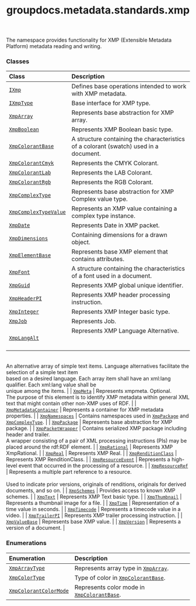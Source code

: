 ﻿---
title: groupdocs.metadata.standards.xmp
second_title: GroupDocs.Metadata for Python via .NET API References
description: 
type: docs
url: /python-net/groupdocs.metadata.standards.xmp/
is_root: false
weight: 10
---

The namespace provides functionality for XMP (Extensible Metadata Platform) metadata reading and writing.

### Classes
| Class | Description |
| :- | :- |
| [`IXmp`](/metadata/python-net/groupdocs.metadata.standards.xmp/ixmp) | Defines base operations intended to work with XMP metadata. |
| [`IXmpType`](/metadata/python-net/groupdocs.metadata.standards.xmp/ixmptype) | Base interface for XMP type. |
| [`XmpArray`](/metadata/python-net/groupdocs.metadata.standards.xmp/xmparray) | Represents base abstraction for XMP array. |
| [`XmpBoolean`](/metadata/python-net/groupdocs.metadata.standards.xmp/xmpboolean) | Represents XMP Boolean basic type. |
| [`XmpColorantBase`](/metadata/python-net/groupdocs.metadata.standards.xmp/xmpcolorantbase) | A structure containing the characteristics of a colorant (swatch) used in a document. |
| [`XmpColorantCmyk`](/metadata/python-net/groupdocs.metadata.standards.xmp/xmpcolorantcmyk) | Represents the CMYK Colorant. |
| [`XmpColorantLab`](/metadata/python-net/groupdocs.metadata.standards.xmp/xmpcolorantlab) | Represents the LAB Colorant. |
| [`XmpColorantRgb`](/metadata/python-net/groupdocs.metadata.standards.xmp/xmpcolorantrgb) | Represents the RGB Colorant. |
| [`XmpComplexType`](/metadata/python-net/groupdocs.metadata.standards.xmp/xmpcomplextype) | Represents base abstraction for XMP Complex value type. |
| [`XmpComplexTypeValue`](/metadata/python-net/groupdocs.metadata.standards.xmp/xmpcomplextypevalue) | Represents an XMP value containing a complex type instance. |
| [`XmpDate`](/metadata/python-net/groupdocs.metadata.standards.xmp/xmpdate) | Represents Date in XMP packet. |
| [`XmpDimensions`](/metadata/python-net/groupdocs.metadata.standards.xmp/xmpdimensions) | Containing dimensions for a drawn object. |
| [`XmpElementBase`](/metadata/python-net/groupdocs.metadata.standards.xmp/xmpelementbase) | Represents base XMP element that contains attributes. |
| [`XmpFont`](/metadata/python-net/groupdocs.metadata.standards.xmp/xmpfont) | A structure containing the characteristics of a font used in a document. |
| [`XmpGuid`](/metadata/python-net/groupdocs.metadata.standards.xmp/xmpguid) | Represents XMP global unique identifier. |
| [`XmpHeaderPI`](/metadata/python-net/groupdocs.metadata.standards.xmp/xmpheaderpi) | Represents XMP header processing instruction. |
| [`XmpInteger`](/metadata/python-net/groupdocs.metadata.standards.xmp/xmpinteger) | Represents XMP Integer basic type. |
| [`XmpJob`](/metadata/python-net/groupdocs.metadata.standards.xmp/xmpjob) | Represents Job. |
| [`XmpLangAlt`](/metadata/python-net/groupdocs.metadata.standards.xmp/xmplangalt) | Represents XMP Language Alternative. <br/><br/><br/><br/>An alternative array of simple text items. Language alternatives facilitate the selection of a simple text item<br/>based on a desired language. Each array item shall have an xml:lang qualifier. Each xml:lang value shall be<br/>unique among the items. |
| [`XmpMeta`](/metadata/python-net/groupdocs.metadata.standards.xmp/xmpmeta) | Represents xmpmeta. Optional.<br/>The purpose of this element is to identify XMP metadata within general XML text that might contain other non-XMP uses of RDF. |
| [`XmpMetadataContainer`](/metadata/python-net/groupdocs.metadata.standards.xmp/xmpmetadatacontainer) | Represents a container for XMP metadata properties. |
| [`XmpNamespaces`](/metadata/python-net/groupdocs.metadata.standards.xmp/xmpnamespaces) | Contains namespaces used in [`XmpPackage`](/metadata/python-net/groupdocs.metadata.standards.xmp/xmppackage) and [`XmpComplexType`](/metadata/python-net/groupdocs.metadata.standards.xmp/xmpcomplextype). |
| [`XmpPackage`](/metadata/python-net/groupdocs.metadata.standards.xmp/xmppackage) | Represents base abstraction for XMP package. |
| [`XmpPacketWrapper`](/metadata/python-net/groupdocs.metadata.standards.xmp/xmppacketwrapper) | Contains serialized XMP package including header and trailer.<br/>A wrapper consisting of a pair of XML processing instructions (PIs) may be placed around the rdf:RDF element. |
| [`XmpRational`](/metadata/python-net/groupdocs.metadata.standards.xmp/xmprational) | Represents XMP XmpRational. |
| [`XmpReal`](/metadata/python-net/groupdocs.metadata.standards.xmp/xmpreal) | Represents XMP Real. |
| [`XmpRenditionClass`](/metadata/python-net/groupdocs.metadata.standards.xmp/xmprenditionclass) | Represents XMP RenditionClass. |
| [`XmpResourceEvent`](/metadata/python-net/groupdocs.metadata.standards.xmp/xmpresourceevent) | Represents a high-level event that occurred in the processing of a resource. |
| [`XmpResourceRef`](/metadata/python-net/groupdocs.metadata.standards.xmp/xmpresourceref) | Represents a multiple part reference to a resource.  <br/><br/>Used to indicate prior versions, originals of renditions, originals for derived documents, and so on. |
| [`XmpSchemes`](/metadata/python-net/groupdocs.metadata.standards.xmp/xmpschemes) | Provides access to known XMP schemes. |
| [`XmpText`](/metadata/python-net/groupdocs.metadata.standards.xmp/xmptext) | Represents XMP Text basic type. |
| [`XmpThumbnail`](/metadata/python-net/groupdocs.metadata.standards.xmp/xmpthumbnail) | Represents a thumbnail image for a file. |
| [`XmpTime`](/metadata/python-net/groupdocs.metadata.standards.xmp/xmptime) | Representation of a time value in seconds. |
| [`XmpTimecode`](/metadata/python-net/groupdocs.metadata.standards.xmp/xmptimecode) | Represents a timecode value in a video. |
| [`XmpTrailerPI`](/metadata/python-net/groupdocs.metadata.standards.xmp/xmptrailerpi) | Represents XMP trailer processing instruction. |
| [`XmpValueBase`](/metadata/python-net/groupdocs.metadata.standards.xmp/xmpvaluebase) | Represents base XMP value. |
| [`XmpVersion`](/metadata/python-net/groupdocs.metadata.standards.xmp/xmpversion) | Represents a version of a document. |


### Enumerations
| Enumeration | Description |
| :- | :- |
| [`XmpArrayType`](/metadata/python-net/groupdocs.metadata.standards.xmp/xmparraytype) | Represents array type in [`XmpArray`](/metadata/python-net/groupdocs.metadata.standards.xmp/xmparray). |
| [`XmpColorType`](/metadata/python-net/groupdocs.metadata.standards.xmp/xmpcolortype) | Type of color in [`XmpColorantBase`](/metadata/python-net/groupdocs.metadata.standards.xmp/xmpcolorantbase). |
| [`XmpColorantColorMode`](/metadata/python-net/groupdocs.metadata.standards.xmp/xmpcolorantcolormode) | Represents color mode in [`XmpColorantBase`](/metadata/python-net/groupdocs.metadata.standards.xmp/xmpcolorantbase). |


